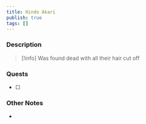 ```yaml
---
title: Hindo Akari
publish: true
tags: []
---
```


### Description
> [!info] Was found dead with all their hair cut off
### Quests
- [ ] 
### Other Notes
- 
